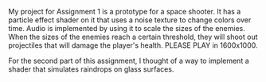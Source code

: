 My project for Assignment 1 is a prototype for a space shooter. It has a particle effect shader on it that uses a noise texture to change colors over time. Audio is implemented by using it to scale the sizes of the enemies. When the sizes of the enemies reach a certain threshold, they will shoot out projectiles that will damage the player's health. PLEASE PLAY in 1600x1000.

For the second part of this assignment, I thought of a way to implement a shader that simulates raindrops on glass surfaces. 